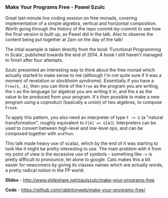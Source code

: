 ### Make Your Programs Free - Pawel Szulc

Great last-minute live coding session on free monads, covering implementation of a simple algrebra, vertical and
horizontal composition. Worth going through the history of the repo commit-by-commit to see how the final version is
built up, as Pawel did in the talk. Also to observe the content being put together at 2am on the day of the talk!

The intial example is taken directly from the book 'Functional Programming in Scala', published towards the end of
2014. A book I still haven't managed to finish after four attempts.

Szulc presented an interesting way to think about the free monad which actually started to make sense to me (although
I'm not quite sure if it was a moment of revelation or stockholm syndrome). Essentially if you have a `Free[S, A]`,
then you can think of the `Free` as the program you are writing, the `S` as the language (or algebra) you are
writing it in, and the `A` as the value to be produced from your program. It's then possible to make a new program
using a coproduct (basically a union) of two algebras, to compose `Free`s.

To apply this pattern, you also need an interpreter of type `F ~> G` (a "natural transformation", roughly
equivalent to `F[A] => G[A]`). Interpreters can be used to convert between high-level and low-level ops, and can
be composed together with `andThen`.

This talk made heavy use of scalaz, which by the end of it was starting to look like it might be pretty interesting
to use. The main problem with it from my point of view is the excessive use of symbols - something like `~>` is pretty
difficult to pronounce, let alone to google. Cats makes this a bit easier for newcomers by giving its classes names
which are actually words, a pretty radical notion in the FP world.

**Slides** - http://www.slideshare.net/paulszulc/make-your-programs-free

**Code** - https://github.com/rabbitonweb/make-your-programs-free/
